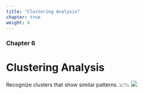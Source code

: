 ```yaml
---
title: "Clustering Analysis"
chapter: true
weight: 6
---
```



### Chapter 6

# Clustering Analysis
Recognize clusters that show similar patterns. 📈📉
![](/images/clustering.jpeg?width=35pc)

